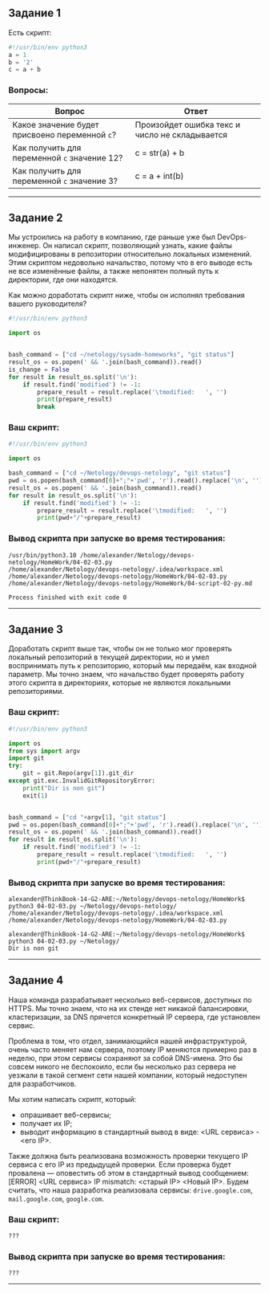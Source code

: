 ## Задание 1

Есть скрипт:

```python
#!/usr/bin/env python3
a = 1
b = '2'
c = a + b
```

### Вопросы:

| Вопрос  | Ответ                                    |
| ------------- |------------------------------------------|
| Какое значение будет присвоено переменной `c`?  | Произойдет ошибка текс и число не складывается |
| Как получить для переменной `c` значение 12?  | c = str(a) + b                                         |
| Как получить для переменной `c` значение 3?  | c = a + int(b)                                         |

------

## Задание 2

Мы устроились на работу в компанию, где раньше уже был DevOps-инженер. Он написал скрипт, позволяющий узнать, какие файлы модифицированы в репозитории относительно локальных изменений. Этим скриптом недовольно начальство, потому что в его выводе есть не все изменённые файлы, а также непонятен полный путь к директории, где они находятся. 

Как можно доработать скрипт ниже, чтобы он исполнял требования вашего руководителя?

```python
#!/usr/bin/env python3

import os


bash_command = ["cd ~/netology/sysadm-homeworks", "git status"]
result_os = os.popen(' && '.join(bash_command)).read()
is_change = False
for result in result_os.split('\n'):
    if result.find('modified') != -1:
        prepare_result = result.replace('\tmodified:   ', '')
        print(prepare_result)
        break
```

### Ваш скрипт:

```python
#!/usr/bin/env python3

import os

bash_command = ["cd ~/Netology/devops-netology", "git status"]
pwd = os.popen(bash_command[0]+";"+'pwd', 'r').read().replace('\n', '')
result_os = os.popen(' && '.join(bash_command)).read()
for result in result_os.split('\n'):
    if result.find('modified') != -1:
        prepare_result = result.replace('\tmodified:   ', '')
        print(pwd+"/"+prepare_result)
```

### Вывод скрипта при запуске во время тестирования:

```
/usr/bin/python3.10 /home/alexander/Netology/devops-netology/HomeWork/04-02-03.py 
/home/alexander/Netology/devops-netology/.idea/workspace.xml
/home/alexander/Netology/devops-netology/HomeWork/04-02-03.py
/home/alexander/Netology/devops-netology/HomeWork/04-script-02-py.md

Process finished with exit code 0
```

------

## Задание 3

Доработать скрипт выше так, чтобы он не только мог проверять локальный репозиторий в текущей директории, но и умел воспринимать путь к репозиторию, который мы передаём, как входной параметр. Мы точно знаем, что начальство будет проверять работу этого скрипта в директориях, которые не являются локальными репозиториями.

### Ваш скрипт:

```python
#!/usr/bin/env python3

import os
from sys import argv
import git
try:
    git = git.Repo(argv[1]).git_dir
except git.exc.InvalidGitRepositoryError:
    print("Dir is non git")
    exit(1)


bash_command = ["cd "+argv[1], "git status"]
pwd = os.popen(bash_command[0]+";"+'pwd', 'r').read().replace('\n', '')
result_os = os.popen(' && '.join(bash_command)).read()
for result in result_os.split('\n'):
    if result.find('modified') != -1:
        prepare_result = result.replace('\tmodified:   ', '')
        print(pwd+"/"+prepare_result)
```

### Вывод скрипта при запуске во время тестирования:

```
alexander@ThinkBook-14-G2-ARE:~/Netology/devops-netology/HomeWork$ python3 04-02-03.py ~/Netology/devops-netology/
/home/alexander/Netology/devops-netology/.idea/workspace.xml
/home/alexander/Netology/devops-netology/HomeWork/04-02-03.py

alexander@ThinkBook-14-G2-ARE:~/Netology/devops-netology/HomeWork$ python3 04-02-03.py ~/Netology/
Dir is non git

```

------

## Задание 4

Наша команда разрабатывает несколько веб-сервисов, доступных по HTTPS. Мы точно знаем, что на их стенде нет никакой балансировки, кластеризации, за DNS прячется конкретный IP сервера, где установлен сервис. 

Проблема в том, что отдел, занимающийся нашей инфраструктурой, очень часто меняет нам сервера, поэтому IP меняются примерно раз в неделю, при этом сервисы сохраняют за собой DNS-имена. Это бы совсем никого не беспокоило, если бы несколько раз сервера не уезжали в такой сегмент сети нашей компании, который недоступен для разработчиков. 

Мы хотим написать скрипт, который: 

- опрашивает веб-сервисы; 
- получает их IP; 
- выводит информацию в стандартный вывод в виде: <URL сервиса> - <его IP>. 

Также должна быть реализована возможность проверки текущего IP сервиса c его IP из предыдущей проверки. Если проверка будет провалена — оповестить об этом в стандартный вывод сообщением: [ERROR] <URL сервиса> IP mismatch: <старый IP> <Новый IP>. Будем считать, что наша разработка реализовала сервисы: `drive.google.com`, `mail.google.com`, `google.com`.

### Ваш скрипт:

```python
???
```

### Вывод скрипта при запуске во время тестирования:

```
???
```

------
